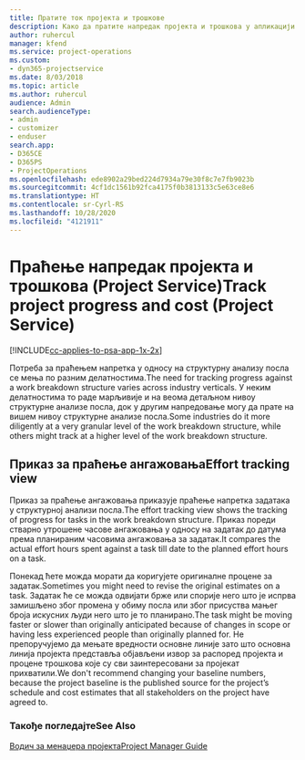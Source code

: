 ```yaml
---
title: Пратите ток пројекта и трошкове
description: Како да пратите напредак пројекта и трошкова у апликацији Project Service
author: ruhercul
manager: kfend
ms.service: project-operations
ms.custom:
- dyn365-projectservice
ms.date: 8/03/2018
ms.topic: article
ms.author: ruhercul
audience: Admin
search.audienceType:
- admin
- customizer
- enduser
search.app:
- D365CE
- D365PS
- ProjectOperations
ms.openlocfilehash: ede8902a29bed224d7934a79e30f8c7e7fb9023b
ms.sourcegitcommit: 4cf1dc1561b92fca4175f0b3813133c5e63ce8e6
ms.translationtype: HT
ms.contentlocale: sr-Cyrl-RS
ms.lasthandoff: 10/28/2020
ms.locfileid: "4121911"
---
```

# <a name="track-project-progress-and-cost-project-service"></a><span data-ttu-id="ce316-103">Праћење напредак пројекта и трошкова (Project Service)</span><span class="sxs-lookup"><span data-stu-id="ce316-103">Track project progress and cost (Project Service)</span></span>

[!INCLUDE[cc-applies-to-psa-app-1x-2x](../includes/cc-applies-to-psa-app-1x-2x.md)]

<span data-ttu-id="ce316-104">Потреба за праћењем напретка у односу на структурну анализу посла се мења по разним делатностима.</span><span class="sxs-lookup"><span data-stu-id="ce316-104">The need for tracking progress against a work breakdown structure varies across industry verticals.</span></span> <span data-ttu-id="ce316-105">У неким делатностима то раде марљивије и на веома детаљном нивоу структурне анализе посла, док у другим напредовање могу да прате на вишем нивоу структурне анализе посла.</span><span class="sxs-lookup"><span data-stu-id="ce316-105">Some industries do it more diligently at a very granular level of the work breakdown structure, while others might track at a higher level of the work breakdown structure.</span></span>  
  
## <a name="effort-tracking-view"></a><span data-ttu-id="ce316-106">Приказ за праћење ангажовања</span><span class="sxs-lookup"><span data-stu-id="ce316-106">Effort tracking view</span></span>  
<span data-ttu-id="ce316-107">Приказ за праћење ангажовања приказује праћење напретка задатака у структурној анализи посла.</span><span class="sxs-lookup"><span data-stu-id="ce316-107">The effort tracking view shows the tracking of progress for tasks in the work breakdown structure.</span></span> <span data-ttu-id="ce316-108">Приказ пореди стварно утрошене часове ангажовања у односу на задатак до датума према планираним часовима ангажовања за задатак.</span><span class="sxs-lookup"><span data-stu-id="ce316-108">It compares the actual effort hours spent against a task till date to the planned effort hours on a task.</span></span>  
  
<span data-ttu-id="ce316-109">Понекад ћете можда морати да коригујете оригиналне процене за задатак.</span><span class="sxs-lookup"><span data-stu-id="ce316-109">Sometimes you might need to revise the original estimates on a task.</span></span> <span data-ttu-id="ce316-110">Задатак ће се можда одвијати брже или спорије него што је испрва замишљено због промена у обиму посла или због присуства мањег броја искусних људи него што је то планирано.</span><span class="sxs-lookup"><span data-stu-id="ce316-110">The task might be moving faster or slower than originally anticipated because of changes in scope or having less experienced people than originally planned for.</span></span> <span data-ttu-id="ce316-111">Не препоручујемо да мењате вредности основне линије зато што основна линија пројекта представља објављени извор за распоред пројекта и процене трошкова које су сви заинтересовани за пројекат прихватили.</span><span class="sxs-lookup"><span data-stu-id="ce316-111">We don't recommend changing your baseline numbers, because the project baseline is the published source for the project’s schedule and cost estimates that all stakeholders on the project have agreed to.</span></span>  
  
### <a name="see-also"></a><span data-ttu-id="ce316-112">Такође погледајте</span><span class="sxs-lookup"><span data-stu-id="ce316-112">See Also</span></span>  
 [<span data-ttu-id="ce316-113">Водич за менаџера пројекта</span><span class="sxs-lookup"><span data-stu-id="ce316-113">Project Manager Guide</span></span>](../psa/project-manager-guide.md)
